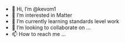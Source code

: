 - 👋 Hi, I’m @kevom1
- 👀 I’m interested in Matter
- 🌱 I’m currently learning standards level work
- 💞️ I’m looking to collaborate on ...
- 📫 How to reach me ...

<!---
kevom1/kevom1 is a ✨ special ✨ repository because its `README.md` (this file) appears on your GitHub profile.
You can click the Preview link to take a look at your changes.
--->
